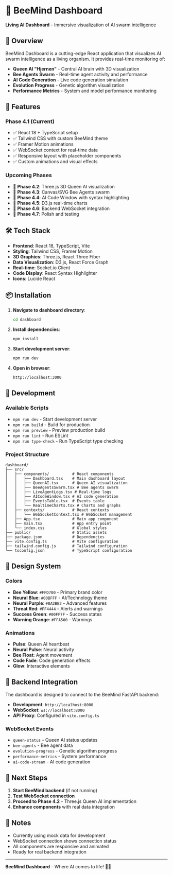 # 🧠 BeeMind Dashboard

**Living AI Dashboard** - Immersive visualization of AI swarm intelligence

## 🎯 Overview

BeeMind Dashboard is a cutting-edge React application that visualizes AI swarm intelligence as a living organism. It provides real-time monitoring of:

- **Queen AI "Hjernen"** - Central AI brain with 3D visualization
- **Bee Agents Swarm** - Real-time agent activity and performance
- **AI Code Generation** - Live code generation simulation
- **Evolution Progress** - Genetic algorithm visualization
- **Performance Metrics** - System and model performance monitoring

## 🚀 Features

### Phase 4.1 (Current)
- ✅ React 18 + TypeScript setup
- ✅ Tailwind CSS with custom BeeMind theme
- ✅ Framer Motion animations
- ✅ WebSocket context for real-time data
- ✅ Responsive layout with placeholder components
- ✅ Custom animations and visual effects

### Upcoming Phases
- 🔄 **Phase 4.2**: Three.js 3D Queen AI visualization
- 🔄 **Phase 4.3**: Canvas/SVG Bee Agents swarm
- 🔄 **Phase 4.4**: AI Code Window with syntax highlighting
- 🔄 **Phase 4.5**: D3.js real-time charts
- 🔄 **Phase 4.6**: Backend WebSocket integration
- 🔄 **Phase 4.7**: Polish and testing

## 🛠️ Tech Stack

- **Frontend**: React 18, TypeScript, Vite
- **Styling**: Tailwind CSS, Framer Motion
- **3D Graphics**: Three.js, React Three Fiber
- **Data Visualization**: D3.js, React Force Graph
- **Real-time**: Socket.io Client
- **Code Display**: React Syntax Highlighter
- **Icons**: Lucide React

## 📦 Installation

1. **Navigate to dashboard directory**:
   ```bash
   cd dashboard
   ```

2. **Install dependencies**:
   ```bash
   npm install
   ```

3. **Start development server**:
   ```bash
   npm run dev
   ```

4. **Open in browser**:
   ```
   http://localhost:3000
   ```

## 🔧 Development

### Available Scripts

- `npm run dev` - Start development server
- `npm run build` - Build for production
- `npm run preview` - Preview production build
- `npm run lint` - Run ESLint
- `npm run type-check` - Run TypeScript type checking

### Project Structure

```
dashboard/
├── src/
│   ├── components/          # React components
│   │   ├── Dashboard.tsx    # Main dashboard layout
│   │   ├── QueenAI.tsx      # Queen AI visualization
│   │   ├── BeeAgentsSwarm.tsx # Bee agents swarm
│   │   ├── LiveAgentLogs.tsx # Real-time logs
│   │   ├── AICodeWindow.tsx # AI code generation
│   │   ├── EventsTable.tsx  # Events table
│   │   └── RealtimeCharts.tsx # Charts and graphs
│   ├── contexts/            # React contexts
│   │   └── WebSocketContext.tsx # WebSocket management
│   ├── App.tsx              # Main app component
│   ├── main.tsx             # App entry point
│   └── index.css            # Global styles
├── public/                  # Static assets
├── package.json             # Dependencies
├── vite.config.ts           # Vite configuration
├── tailwind.config.js       # Tailwind configuration
└── tsconfig.json            # TypeScript configuration
```

## 🎨 Design System

### Colors
- **Bee Yellow**: `#FFD700` - Primary brand color
- **Neural Blue**: `#00BFFF` - AI/Technology theme
- **Neural Purple**: `#8A2BE2` - Advanced features
- **Threat Red**: `#FF4444` - Alerts and warnings
- **Success Green**: `#00FF7F` - Success states
- **Warning Orange**: `#FFA500` - Warnings

### Animations
- **Pulse**: Queen AI heartbeat
- **Neural Pulse**: Neural activity
- **Bee Float**: Agent movement
- **Code Fade**: Code generation effects
- **Glow**: Interactive elements

## 🔌 Backend Integration

The dashboard is designed to connect to the BeeMind FastAPI backend:

- **Development**: `http://localhost:8000`
- **WebSocket**: `ws://localhost:8000`
- **API Proxy**: Configured in `vite.config.ts`

### WebSocket Events
- `queen-status` - Queen AI status updates
- `bee-agents` - Bee agent data
- `evolution-progress` - Genetic algorithm progress
- `performance-metrics` - System performance
- `ai-code-stream` - AI code generation

## 🎯 Next Steps

1. **Start BeeMind backend** (if not running)
2. **Test WebSocket connection**
3. **Proceed to Phase 4.2** - Three.js Queen AI implementation
4. **Enhance components** with real data integration

## 📝 Notes

- Currently using mock data for development
- WebSocket connection shows connection status
- All components are responsive and animated
- Ready for real backend integration

---

**BeeMind Dashboard** - Where AI comes to life! 🧠🐝
